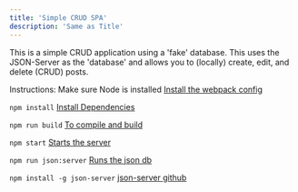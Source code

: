 ```yaml
---
title: 'Simple CRUD SPA'
description: 'Same as Title'
---
```

This is a simple CRUD application using a 'fake' database. This uses the JSON-Server as the 'database' and allows you to (locally) create, edit, and delete (CRUD) posts. 

Instructions:
Make sure Node is installed
[Install the webpack config](https://github.com/bradtraversy/babel_webpack_starter)

```npm install```
[Install Dependencies](Above)

```npm run build```
[To compile and build](Above)

```npm start```
[Starts the server](Above)

```npm run json:server```
[Runs the json db](Above)

```npm install -g json-server```
[json-server github](https://github.com/typicode/json-server)

